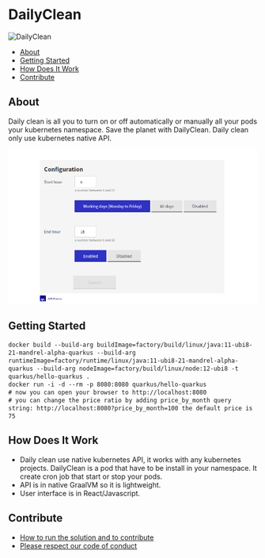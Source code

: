 # DailyClean

![DailyClean](./dailyclean.gif "DailyClean")

- [About](#about)
- [Getting Started](#getting-started)
- [How Does It Work](#how-does-it-work)
- [Contribute](#contribute)

## About

Daily clean is all you to turn on or off automatically or manually all your pods your kubernetes namespace.
Save the planet with DailyClean.
Daily clean only use kubernetes native API.

![DailyClean Automation](./dailyclean-configuration.png "DailyClean Automation")

## Getting Started

```
docker build --build-arg buildImage=factory/build/linux/java:11-ubi8-21-mandrel-alpha-quarkus --build-arg runtimeImage=factory/runtime/linux/java:11-ubi8-21-mandrel-alpha-quarkus --build-arg nodeImage=factory/build/linux/node:12-ubi8 -t quarkus/hello-quarkus .
docker run -i -d --rm -p 8080:8080 quarkus/hello-quarkus
# now you can open your browser to http://localhost:8080 
# you can change the price ratio by adding price_by_month query string: http://localhost:8080?price_by_month=100 the default price is 75
```

## How Does It Work

- Daily clean use native kubernetes API, it works with any kubernetes projects. 
DailyClean is a pod that have to be install in your namespace. 
It create cron job that start or stop your pods. 
- API is in native GraalVM so it is lightweight.
- User interface is in React/Javascript.

## Contribute

- [How to run the solution and to contribute](./CONTRIBUTING.md)
- [Please respect our code of conduct](./CODE_OF_CONDUCT.md)